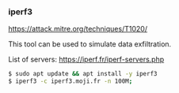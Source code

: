 ### iperf3
https://attack.mitre.org/techniques/T1020/

This tool can be used to simulate data exfiltration.

List of servers:
https://iperf.fr/iperf-servers.php


``` bash
$ sudo apt update && apt install -y iperf3
$ iperf3 -c iperf3.moji.fr -n 100M;
```

``` text

```
